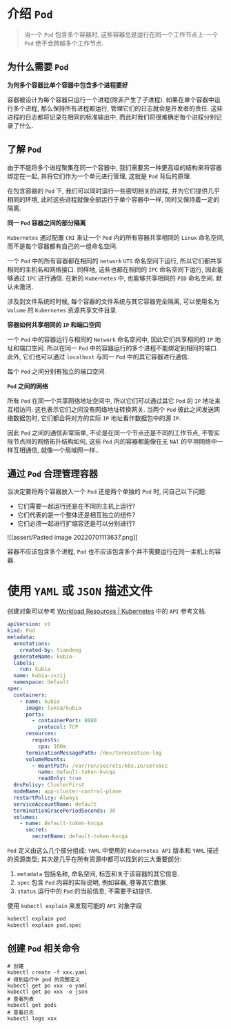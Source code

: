 ```toc
```

# 介绍 `Pod`

> 当一个 `Pod` 包含多个容器时, 这些容器总是运行在同一个工作节点上-一个`Pod` 绝不会跨越多个工作节点.

## 为什么需要 `Pod`

**为何多个容器比单个容器中包含多个进程要好**

容器被设计为每个容器只运行一个进程(除非产生了子进程). 如果在单个容器中运行多个进程, 那么保持所有进程都运行, 管理它们的日志就会是开发者的责任. 这些进程的日志都将记录在相同的标准输出中, 而此时我们将很难确定每个进程分别记录了什么.

## 了解 `Pod`

由于不能将多个进程聚集在同一个容器中, 我们需要另一种更高级的结构来将容器绑定在一起, 并将它们作为一个单元进行管理, 这就是 `Pod` 背后的原理.

在包含容器的 `Pod` 下, 我们可以同时运行一些密切相关的进程, 并为它们提供几乎相同的环境, 此时这些进程就像全部运行于单个容器中一样, 同时又保持着一定的隔离.

**同一 `Pod` 容器之间的部分隔离**

`Kubernetes` 通过配置 `CRI` 来让一个 `Pod` 内的所有容器共享相同的 `Linux` 命名空间, 而不是每个容器都有自己的一组命名空间.

一个 `Pod` 中的所有容器都在相同的 `network` `UTS` 命名空间下运行, 所以它们都共享相同的主机名和网络接口. 同样地, 这些也都在相同的 `IPC` 命名空间下运行, 因此能够通过 `IPC` 进行通信. 在新的 `Kubernetes` 中, 也能够共享相同的 `PID` 命名空间. 默认未激活.

涉及到文件系统的时候, 每个容器的文件系统与其它容器完全隔离, 可以使用名为 `Volume` 的 `Kubernetes` 资源共享文件目录.

**容器如何共享相同的 `IP` 和端口空间**

一个 `Pod` 中的容器运行与相同的 `Network` 命名空间中, 因此它们共享相同的 `IP` 地址和端口空间. 所以在同一 `Pod` 中的容器运行的多个进程不能绑定到相同的端口. 此外, 它们也可以通过 `localhost` 与同一 `Pod` 中的其它容器进行通信.

每个 `Pod` 之间分别有独立的端口空间.

**`Pod` 之间的网络**

所有 `Pod` 在同一个共享网络地址空间中, 所以它们可以通过其它 `Pod` 的 `IP` 地址来互相访问. 这也表示它们之间没有网络地址转换网关. 当两个 `Pod` 彼此之间发送网络数据包时, 它们都会将对方的实际 `IP` 地址看作数据包中的源 `IP`.

因此 `Pod` 之间的通信非常简单, 不论是在同一个节点还是不同的工作节点, 不管实际节点间的网络拓扑结构如何, 这些 `Pod` 内的容器都能像在无 `NAT` 的平坦网络中一样互相通信, 就像一个局域网一样..

## 通过 `Pod` 合理管理容器

当决定要将两个容器放入一个 `Pod` 还是两个单独的 `Pod` 时, 问自己以下问题:

* 它们需要一起运行还是在不同的主机上运行?
* 它们代表的是一个整体还是相互独立的组件?
* 它们必须一起进行扩缩容还是可以分别进行?

![[assert/Pasted image 20220701113637.png]]

容器不应该包含多个进程, `Pod` 也不应该包含多个并不需要运行在同一主机上的容器.

# 使用 `YAML` 或 `JSON` 描述文件

创建对象可以参考 [Workload Resources | Kubernetes](https://kubernetes.io/docs/reference/kubernetes-api/workload-resources/) 中的 `API` 参考文档.

```yaml
apiVersion: v1  
kind: Pod  
metadata:  
  annotations:  
    created-by: tiandeng  
  generateName: kubia-  
  labels:  
    run: kubia  
  name: kubia-zxzij  
  namespace: default  
spec:  
  containers:  
    - name: kubia  
      image: luksa/kubia  
      ports:  
        - containerPort: 8080  
          protocol: TCP  
      resources:  
        requests:  
          cpu: 100m  
      terminationMessagePath: /dev/termination-log  
      volumeMounts:  
        - mountPath: /var/run/secrets/k8s.io/servacc  
          name: default-token-kvcqa  
          readOnly: true  
  dnsPolicy: ClusterFirst  
  nodeName: app-cluster-control-plane  
  restartPolicy: Always  
  serviceAccountName: default  
  terminationGracePeriodSeconds: 30  
  volumes:  
    - name: default-token-kvcqa  
      secret:  
        secretName: default-token-kvcqa
```

`Pod` 定义由这么几个部分组成: `YAML` 中使用的 `Kubernetes API` 版本和 `YAML` 描述的资源类型; 其次是几乎在所有资源中都可以找到的三大重要部分:

1. `metadata` 包括名称, 命名空间, 标签和关于该容器的其它信息.
2. `spec` 包含 `Pod` 内容的实际说明, 例如容器, 卷等其它数据.
3. `status` 运行中的 `Pod` 的当前信息, 不需要手动提供.

使用 `kubectl explain` 来发现可能的 `API` 对象字段

```bash
kubectl explain pod
kubectl explain pod.spec
```

## 创建 `Pod` 相关命令

```shell
# 创建
kubectl create -f xxx.yaml
# 得到运行中 pod 的完整定义
kubectl get po xxx -o yaml
kubectl get po xxx -o json
# 查看列表
kubectl get pods
# 查看日志
kubectl logs xxx
```